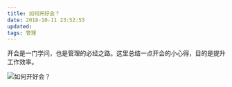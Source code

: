 ```yaml
---
title: 如何开好会？
date: 2018-10-11 23:52:53
updated:
tags: 管理
---
```


开会是一门学问，也是管理的必经之路。这里总结一点开会的小心得，目的是提升工作效率。

![如何开好会？](/img/management/how_to_run_a_meeting.png)